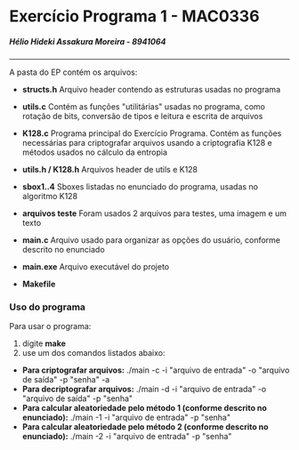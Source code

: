 # Exercício Programa 1 - MAC0336

##### Hélio Hideki Assakura Moreira - 8941064

___

A pasta do EP contém os arquivos:

* **structs.h**
  Arquivo header contendo as estruturas usadas no programa

* **utils.c**
  Contém as funções "utilitárias" usadas no programa, como rotação de bits, conversão de tipos e leitura e escrita de arquivos

* **K128.c**
  Programa principal do Exercício Programa. Contém as funções necessárias para criptografar arquivos usando a criptografia K128 e métodos usados no cálculo da entropia

* **utils.h / K128.h**
  Arquivos header de utils e K128

* **sbox1..4**
  Sboxes listadas no enunciado do programa, usadas no algoritmo K128

* **arquivos teste**
  Foram usados 2 arquivos para testes, uma imagem e um texto

* **main.c**
  Arquivo usado para organizar as opções do usuário, conforme descrito no enunciado

* **main.exe**
  Arquivo executável do projeto

* **Makefile**

### Uso do programa

Para usar o programa:
1. digite **make**
2. use um dos comandos listados abaixo:
  * **Para criptografar arquivos:** 
    ./main -c -i "arquivo de entrada" -o "arquivo de saída" -p "senha" -a
  * **Para decriptografar arquivos:**
    ./main -d -i "arquivo de entrada" -o "arquivo de saída" -p "senha"
  * **Para calcular aleatoriedade pelo método 1 (conforme descrito no enunciado):**
    ./main -1 -i "arquivo de entrada" -p "senha"
  * **Para calcular aleatoriedade pelo método 2  (conforme descrito no enunciado):**
    ./main -2 -i "arquivo de entrada" -p "senha"

